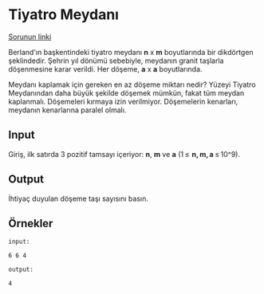 # Tiyatro Meydanı

[Sorunun linki](http://codeforces.com/problemset/problem/1/A)

Berland'ın başkentindeki tiyatro meydanı **n** x **m** boyutlarında bir dikdörtgen şeklindedir. Şehrin yıl dönümü sebebiyle, meydanın granit taşlarla döşenmesine karar verildi. Her döşeme, **a** x **a** boyutlarında.

Meydanı kaplamak için gereken en az döşeme miktarı nedir? Yüzeyi Tiyatro Meydanından daha büyük şekilde döşemek mümkün, fakat tüm meydan kaplanmalı. Döşemeleri kırmaya izin verilmiyor. Döşemelerin kenarları, meydanın kenarlarına paralel olmalı.
## Input

Giriş, ilk satırda 3 pozitif tamsayı içeriyor: **n**, **m** ve **a** (1 ≤  **n, m, a** ≤ 10^9).

## Output

İhtiyaç duyulan döşeme taşı sayısını basın.

## Örnekler
```
input:

6 6 4

output:

4
```